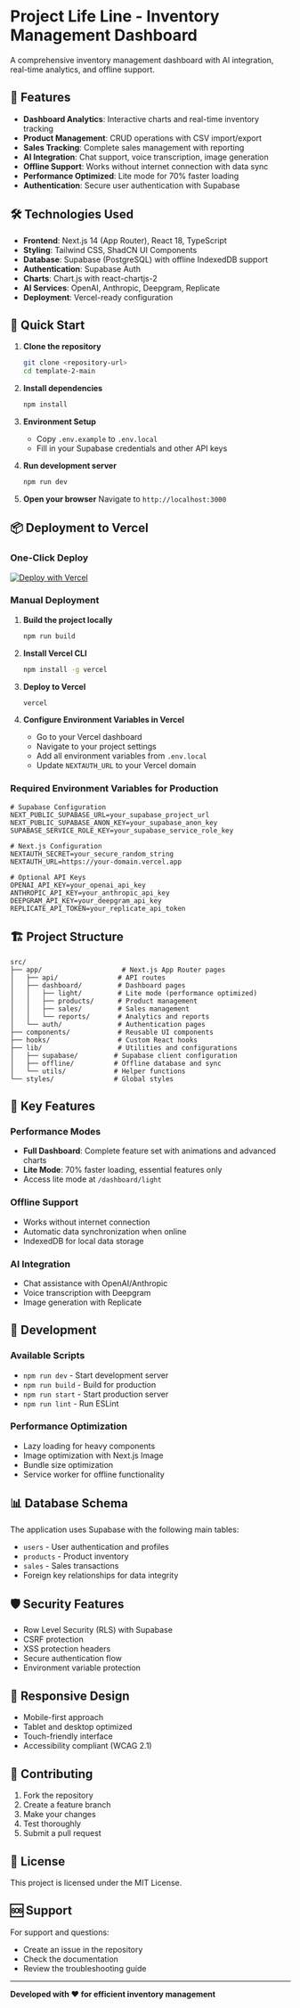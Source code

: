 # Project Life Line - Inventory Management Dashboard

A comprehensive inventory management dashboard with AI integration, real-time analytics, and offline support.

## 🚀 Features

- **Dashboard Analytics**: Interactive charts and real-time inventory tracking
- **Product Management**: CRUD operations with CSV import/export
- **Sales Tracking**: Complete sales management with reporting
- **AI Integration**: Chat support, voice transcription, image generation
- **Offline Support**: Works without internet connection with data sync
- **Performance Optimized**: Lite mode for 70% faster loading
- **Authentication**: Secure user authentication with Supabase

## 🛠 Technologies Used

- **Frontend**: Next.js 14 (App Router), React 18, TypeScript
- **Styling**: Tailwind CSS, ShadCN UI Components
- **Database**: Supabase (PostgreSQL) with offline IndexedDB support
- **Authentication**: Supabase Auth
- **Charts**: Chart.js with react-chartjs-2
- **AI Services**: OpenAI, Anthropic, Deepgram, Replicate
- **Deployment**: Vercel-ready configuration

## 🚀 Quick Start

1. **Clone the repository**
   ```bash
   git clone <repository-url>
   cd template-2-main
   ```

2. **Install dependencies**
   ```bash
   npm install
   ```

3. **Environment Setup**
   - Copy `.env.example` to `.env.local`
   - Fill in your Supabase credentials and other API keys

4. **Run development server**
   ```bash
   npm run dev
   ```

5. **Open your browser**
   Navigate to `http://localhost:3000`

## 📦 Deployment to Vercel

### One-Click Deploy

[![Deploy with Vercel](https://vercel.com/button)](https://vercel.com/new/clone?repository-url=https://github.com/your-username/your-repo)

### Manual Deployment

1. **Build the project locally**
   ```bash
   npm run build
   ```

2. **Install Vercel CLI**
   ```bash
   npm install -g vercel
   ```

3. **Deploy to Vercel**
   ```bash
   vercel
   ```

4. **Configure Environment Variables in Vercel**
   - Go to your Vercel dashboard
   - Navigate to your project settings
   - Add all environment variables from `.env.local`
   - Update `NEXTAUTH_URL` to your Vercel domain

### Required Environment Variables for Production

```env
# Supabase Configuration
NEXT_PUBLIC_SUPABASE_URL=your_supabase_project_url
NEXT_PUBLIC_SUPABASE_ANON_KEY=your_supabase_anon_key
SUPABASE_SERVICE_ROLE_KEY=your_supabase_service_role_key

# Next.js Configuration
NEXTAUTH_SECRET=your_secure_random_string
NEXTAUTH_URL=https://your-domain.vercel.app

# Optional API Keys
OPENAI_API_KEY=your_openai_api_key
ANTHROPIC_API_KEY=your_anthropic_api_key
DEEPGRAM_API_KEY=your_deepgram_api_key
REPLICATE_API_TOKEN=your_replicate_api_token
```

## 🏗 Project Structure

```
src/
├── app/                    # Next.js App Router pages
│   ├── api/               # API routes
│   ├── dashboard/         # Dashboard pages
│   │   ├── light/         # Lite mode (performance optimized)
│   │   ├── products/      # Product management
│   │   ├── sales/         # Sales management
│   │   └── reports/       # Analytics and reports
│   └── auth/              # Authentication pages
├── components/            # Reusable UI components
├── hooks/                 # Custom React hooks
├── lib/                   # Utilities and configurations
│   ├── supabase/         # Supabase client configuration
│   ├── offline/          # Offline database and sync
│   └── utils/            # Helper functions
└── styles/               # Global styles
```

## 🎯 Key Features

### Performance Modes
- **Full Dashboard**: Complete feature set with animations and advanced charts
- **Lite Mode**: 70% faster loading, essential features only
- Access lite mode at `/dashboard/light`

### Offline Support
- Works without internet connection
- Automatic data synchronization when online
- IndexedDB for local data storage

### AI Integration
- Chat assistance with OpenAI/Anthropic
- Voice transcription with Deepgram
- Image generation with Replicate

## 🔧 Development

### Available Scripts

- `npm run dev` - Start development server
- `npm run build` - Build for production
- `npm run start` - Start production server
- `npm run lint` - Run ESLint

### Performance Optimization

- Lazy loading for heavy components
- Image optimization with Next.js Image
- Bundle size optimization
- Service worker for offline functionality

## 📊 Database Schema

The application uses Supabase with the following main tables:
- `users` - User authentication and profiles
- `products` - Product inventory
- `sales` - Sales transactions
- Foreign key relationships for data integrity

## 🛡 Security Features

- Row Level Security (RLS) with Supabase
- CSRF protection
- XSS protection headers
- Secure authentication flow
- Environment variable protection

## 📱 Responsive Design

- Mobile-first approach
- Tablet and desktop optimized
- Touch-friendly interface
- Accessibility compliant (WCAG 2.1)

## 🤝 Contributing

1. Fork the repository
2. Create a feature branch
3. Make your changes
4. Test thoroughly
5. Submit a pull request

## 📄 License

This project is licensed under the MIT License.

## 🆘 Support

For support and questions:
- Create an issue in the repository
- Check the documentation
- Review the troubleshooting guide

---

**Developed with ❤️ for efficient inventory management**